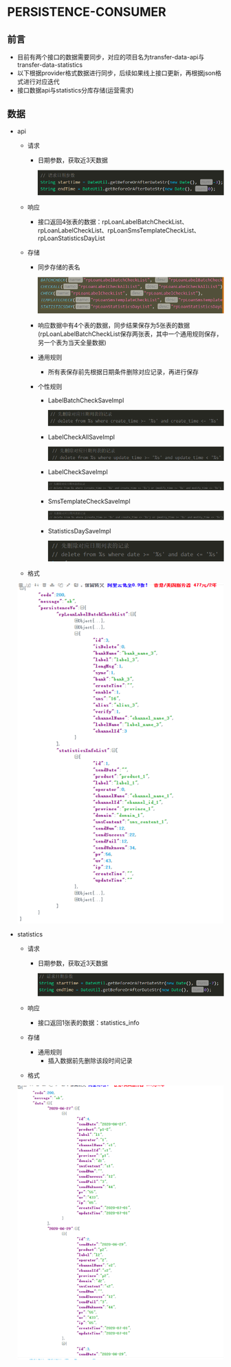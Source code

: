 # PERSISTENCE-CONSUMER

## 前言

* 目前有两个接口的数据需要同步，对应的项目名为transfer-data-api与transfer-data-statistics
* 以下根据provider格式数据进行同步，后续如果线上接口更新，再根据json格式进行对应迭代
* 接口数据api与statistics分库存储(运营需求)

## 数据

* api

  * 请求

    * 日期参数，获取近3天数据

      ![image-20200708103852759](docs/images/image-20200708103852759.png)

  * 响应

    * 接口返回4张表的数据：rpLoanLabelBatchCheckList、rpLoanLabelCheckList、rpLoanSmsTemplateCheckList、rpLoanStatisticsDayList

  * 存储

    * 同步存储的表名

      ![image-20200708104355569](docs/images/image-20200708104355569.png)

    * 响应数据中有4个表的数据，同步结果保存为5张表的数据(rpLoanLabelBatchCheckList保存两张表，其中一个通用规则保存，另一个表为当天全量数据)

    * 通用规则

      * 所有表保存前先根据日期条件删除对应记录，再进行保存

    * 个性规则

      * LabelBatchCheckSaveImpl

        ![image-20200708104738557](docs/images/image-20200708104738557.png)

      * LabelCheckAllSaveImpl

        ![image-20200708104758822](docs/images/image-20200708104758822.png)

      * LabelCheckSaveImpl

        ![image-20200708104821389](docs/images/image-20200708104821389.png)

      * SmsTemplateCheckSaveImpl

        ![image-20200708104841874](docs/images/image-20200708104841874.png)

      * StatisticsDaySaveImpl

        ![image-20200708104855917](docs/images/image-20200708104855917.png)

  * 格式

  ![image-20200630222530327](docs/images/image-20200630222530327.png)

* statistics

  * 请求

    * 日期参数，获取近3天数据

      ![image-20200708104947203](docs/images/image-20200708104947203.png)

  * 响应

    * 接口返回1张表的数据：statistics_info

  * 存储

    * 通用规则
      * 插入数据前先删除该段时间记录

  * 格式

  ![image-20200708102932769](docs/images/image-20200708102932769.png)





